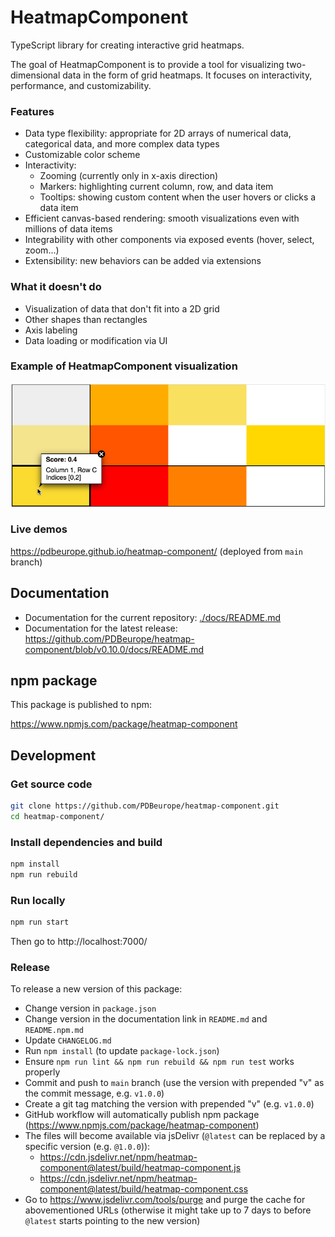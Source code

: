 <!-- README for GitHub -->

# HeatmapComponent

TypeScript library for creating interactive grid heatmaps.

The goal of HeatmapComponent is to provide a tool for visualizing two-dimensional data in the form of grid heatmaps. It focuses on interactivity, performance, and customizability.

### Features

-   Data type flexibility: appropriate for 2D arrays of numerical data, categorical data, and more complex data types
-   Customizable color scheme
-   Interactivity:
    -   Zooming (currently only in x-axis direction)
    -   Markers: highlighting current column, row, and data item
    -   Tooltips: showing custom content when the user hovers or clicks a data item
-   Efficient canvas-based rendering: smooth visualizations even with millions of data items
-   Integrability with other components via exposed events (hover, select, zoom...)
-   Extensibility: new behaviors can be added via extensions

### What it doesn't do

-   Visualization of data that don't fit into a 2D grid
-   Other shapes than rectangles
-   Axis labeling
-   Data loading or modification via UI

### Example of HeatmapComponent visualization

![HeatmapComponent](./docs/heatmap-component.png)

### Live demos

<https://pdbeurope.github.io/heatmap-component/> (deployed from `main` branch)

## Documentation

-   Documentation for the current repository: [./docs/README.md](./docs/README.md)
-   Documentation for the latest release: <https://github.com/PDBeurope/heatmap-component/blob/v0.10.0/docs/README.md>

## npm package

This package is published to npm:

<https://www.npmjs.com/package/heatmap-component>

## Development

### Get source code

```sh
git clone https://github.com/PDBeurope/heatmap-component.git
cd heatmap-component/
```

### Install dependencies and build

```sh
npm install
npm run rebuild
```

### Run locally

```sh
npm run start
```

Then go to http://localhost:7000/

### Release

To release a new version of this package:

-   Change version in `package.json`
-   Change version in the documentation link in `README.md` and `README.npm.md`
-   Update `CHANGELOG.md`
-   Run `npm install` (to update `package-lock.json`)
-   Ensure `npm run lint && npm run rebuild && npm run test` works properly
-   Commit and push to `main` branch (use the version with prepended "v" as the commit message, e.g. `v1.0.0`)
-   Create a git tag matching the version with prepended "v" (e.g. `v1.0.0`)
-   GitHub workflow will automatically publish npm package (https://www.npmjs.com/package/heatmap-component)
-   The files will become available via jsDelivr (`@latest` can be replaced by a specific version (e.g. `@1.0.0`)):
    -   https://cdn.jsdelivr.net/npm/heatmap-component@latest/build/heatmap-component.js
    -   https://cdn.jsdelivr.net/npm/heatmap-component@latest/build/heatmap-component.css
-   Go to https://www.jsdelivr.com/tools/purge and purge the cache for abovementioned URLs (otherwise it might take up to 7 days to before `@latest` starts pointing to the new version)
